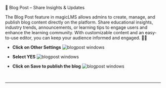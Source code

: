 
📝 Blog Post – Share Insights & Updates

The Blog Post feature in magicLMS allows admins to create, manage, and publish blog content directly on the platform. Share educational insights, industry trends, announcements, or learning tips to engage users and enhance the learning community. With customizable content and an easy-to-use editor, you can keep your audience informed and engaged. 🚀📢

- **Click on Other Settings**
![blogpost windows](https://cdn.imjol.com/MagicLMS/Docs/blogpost%20setting/Step1.png)


- **Select YES**
![blogpost windows](https://cdn.imjol.com/MagicLMS/Docs/blogpost%20setting/Step2.png)


- **Click on Save to publish the blog**
![blogpost windows](https://cdn.imjol.com/MagicLMS/Docs/blogpost%20setting/Step3.png)

<br/>

***
